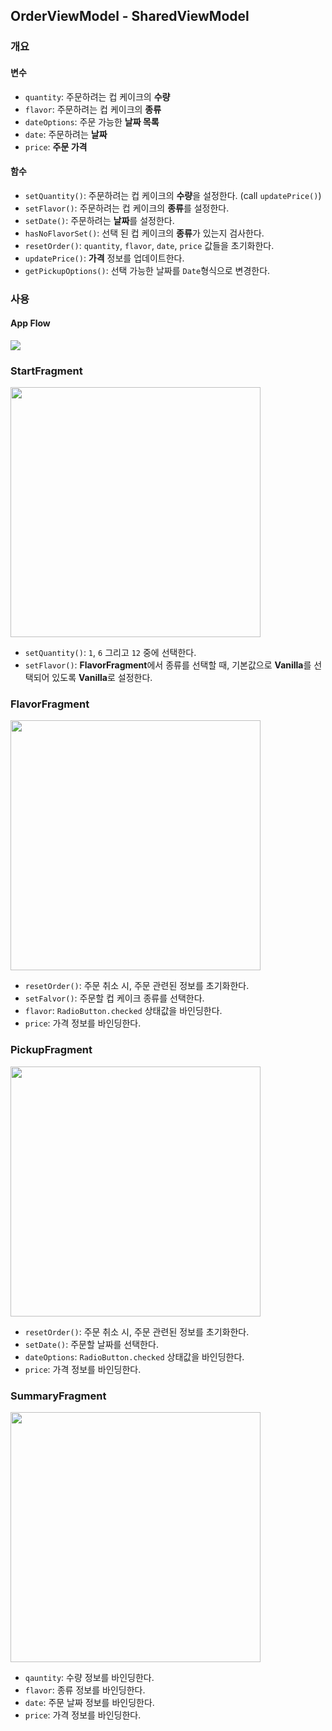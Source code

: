## OrderViewModel - SharedViewModel
### 개요
#### 변수
 - `quantity`: 주문하려는 컵 케이크의 **수량**
 - `flavor`: 주문하려는 컵 케이크의 **종류**
 - `dateOptions`: 주문 가능한 **날짜 목록**
 - `date`: 주문하려는 **날짜**
 - `price`: **주문 가격**

#### 함수
 - `setQuantity()`: 주문하려는 컵 케이크의 **수량**을 설정한다. (call `updatePrice()`)
 - `setFlavor()`: 주문하려는 컵 케이크의 **종류**를 설정한다.
 - `setDate()`: 주문하려는 **날짜**를 설정한다.
 - `hasNoFlavorSet()`: 선택 된 컵 케이크의 **종류**가 있는지 검사한다.
 - `resetOrder()`: `quantity`, `flavor`, `date`, `price` 값들을 초기화한다.
 - `updatePrice()`: **가격** 정보를 업데이트한다.
 - `getPickupOptions()`: 선택 가능한 날짜를 `Date`형식으로 변경한다.
 
 ### 사용
 #### App Flow
 
 <img src="https://user-images.githubusercontent.com/40654227/184130328-c243c695-ced4-4861-8436-e95ec25a5097.png"/>


 ### StartFragment
 
 <img src="https://user-images.githubusercontent.com/40654227/184130509-fc4d124b-c01e-4188-a898-4e4a0aa88a99.png" height=400/>

  - `setQuantity()`: `1`, `6` 그리고 `12` 중에 선택한다.
  - `setFlavor()`: **FlavorFragment**에서 종류를 선택할 때, 기본값으로 **Vanilla**를 선택되어 있도록 **Vanilla**로 설정한다.

### FlavorFragment

<img src="https://user-images.githubusercontent.com/40654227/184130557-6ed0bb2f-2ee5-435a-a1ef-c2ae291aca8d.png" height=400/>

 - `resetOrder()`: 주문 취소 시, 주문 관련된 정보를 초기화한다.
 - `setFalvor()`: 주문할 컵 케이크 종류를 선택한다.
 - `flavor`: `RadioButton.checked` 상태값을 바인딩한다.
 - `price`: 가격 정보를 바인딩한다.

### PickupFragment

<img src="https://user-images.githubusercontent.com/40654227/184130604-ebc48e02-6c66-4ee5-a2a4-117eafc0251e.png" height=400/>

- `resetOrder()`: 주문 취소 시, 주문 관련된 정보를 초기화한다.
- `setDate()`: 주문할 날짜를 선택한다.
- `dateOptions`: `RadioButton.checked` 상태값을 바인딩한다.
- `price`: 가격 정보를 바인딩한다.
 
### SummaryFragment

<img src="https://user-images.githubusercontent.com/40654227/184130690-17c4399e-289c-43f8-b09e-8c2dff55f486.png" height=400/>

- `qauntity`: 수량 정보를 바인딩한다.
- `flavor`: 종류 정보를 바인딩한다.
- `date`: 주문 날짜 정보를 바인딩한다.
- `price`: 가격 정보를 바인딩한다.

